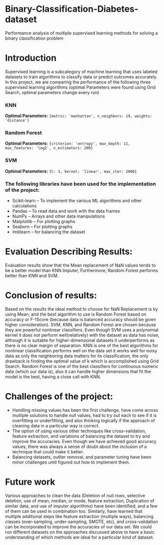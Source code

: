 # Binary-Classification-Diabetes-dataset
Performance analysis of multiple supervised learning methods for solving a binary classification problem

# Introduction
Supervised learning is a subcategory of machine learning that uses labeled datasets to train algorithms to classify data or predict outcomes accurately. In this project, we are comparing the performance of the following three supervised learning algorithms (optimal Parameters were found using Grid Search, optimal parameters change every run)
### KNN
**Optimal Parameters:** `{metric: 'manhattan', n_neighbors: 19, weights: 'distance'}`

### Random Forest
**Optimal Parameters:** `{criterion: 'entropy', max_depth: 11, max_features: 'log2', n_estimators: 200}`

### SVM
**Optimal Parameters:** `{C: 3, kernel: 'linear', max_iter: 2000}`
### The following libraries have been used for the implementation of the project:
- Scikit-learn – To implement the various ML algorithms and other calculations
- Pandas – To read data and work with the data frames
- NumPy – Arrays and other data manipulations
- Matplotlib – For plotting graphs
- Seaborn – For plotting graphs
- Imblearn – for balancing the dataset

# Evaluation Describing Results:
Evaluation results show that the Mean replacement of NaN values tends to be a better model than KNN Imputer, Furthermore, Random Forest performs better than KNN and SVM.

# Conclusion of results:
Based on the results the ideal method to choose for NaN Replacement is by using Mean, and the best algorithm to use is Random Forest based on accuracy or F-1Score (because data is balanced accuracy should be given higher consideration).
SVM, KNN, and Random Forest are chosen because they are powerful nonlinear classifiers.
Even though SVM uses a polynomial kernel it does not perform well(relatively) with the dataset as data has noise, although it is suitable for higher-dimensional datasets it underperforms as there is no clear margin of separation.
KNN is one of the best algorithms for nonlinear classification performs well on the data set it works well for noisy data as only the neighboring data matters for its classification, the only drawback is finding the optimal value of k which is accomplished using Grid Search.
Random Forest is one of the best classifiers for continuous numeric data (which our data is), also it can handle higher dimensions that fit the model is the best, having a close call with KNN.

# Challenges of the project:
- Handling missing values has been the first challenge, have come across multiple solutions to handle null values, had to try out each to see if it is overfitting or underfitting, and also thinking logically if the approach of cleaning data in a particular way is correct.
- The option of using various other techniques like cross-validation, feature extraction, and variations of balancing the dataset to try and improve the accuracies. Even though we have achieved good accuracy values, there was always a sense of doubt about the inclusion of a technique that could make it better.
- Balancing datasets, outlier removal, and parameter tuning have been minor challenges until figured out how to implement them.

# Future work
Various approaches to clean the data (Deletion of null rows, selective deletion, use of mean, median, or mode, feature extraction, Duplication of similar data, and use of imputer algorithms) have been identified, and a few of them can be used in combination too. Similarly, have learned that multiple additional steps like feature extraction (multiple ways), balancing classes (over-sampling, under-sampling, SMOTE, etc), and cross-validation can be incorporated to improve the accuracies of our data set. We could run different datasets on the approaches discussed above to have a basic understanding of which methods are ideal for a particular kind of dataset.
